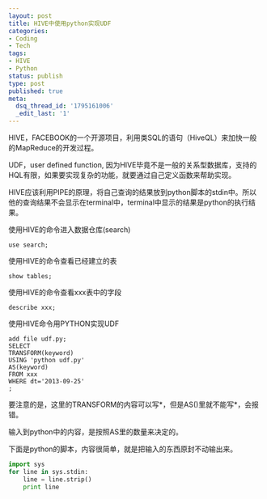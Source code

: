 ```yaml
---
layout: post
title: HIVE中使用python实现UDF
categories:
- Coding
- Tech
tags:
- HIVE
- Python
status: publish
type: post
published: true
meta:
  dsq_thread_id: '1795161006'
  _edit_last: '1'
---
```

HIVE，FACEBOOK的一个开源项目，利用类SQL的语句（HiveQL）来加快一般的MapReduce的开发过程。

UDF，user defined function, 因为HIVE毕竟不是一般的关系型数据库，支持的HQL有限，如果要实现复杂的功能，就要通过自己定义函数来帮助实现。

HIVE应该利用PIPE的原理，将自己查询的结果放到python脚本的stdin中。所以他的查询结果不会显示在terminal中，terminal中显示的结果是python的执行结果。

使用HIVE的命令进入数据仓库(search)
```
use search;
```
使用HIVE的命令查看已经建立的表
```
show tables;
```
使用HIVE的命令查看xxx表中的字段
```
describe xxx;
```
使用HIVE命令用PYTHON实现UDF
```
add file udf.py;
SELECT 
TRANSFORM(keyword)
USING 'python udf.py'
AS(keyword)
FROM xxx
WHERE dt='2013-09-25'
;
```
要注意的是，这里的TRANSFORM的内容可以写\*，但是AS()里就不能写\*，会报错。

输入到python中的内容，是按照AS里的数量来决定的。

下面是python的脚本，内容很简单，就是把输入的东西原封不动输出来。
``` python udf.py
import sys
for line in sys.stdin:
	line = line.strip()
	print line
```